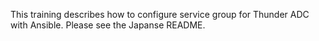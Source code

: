 This training describes how to configure service group for Thunder ADC with Ansible. Please see the Japanse README.
